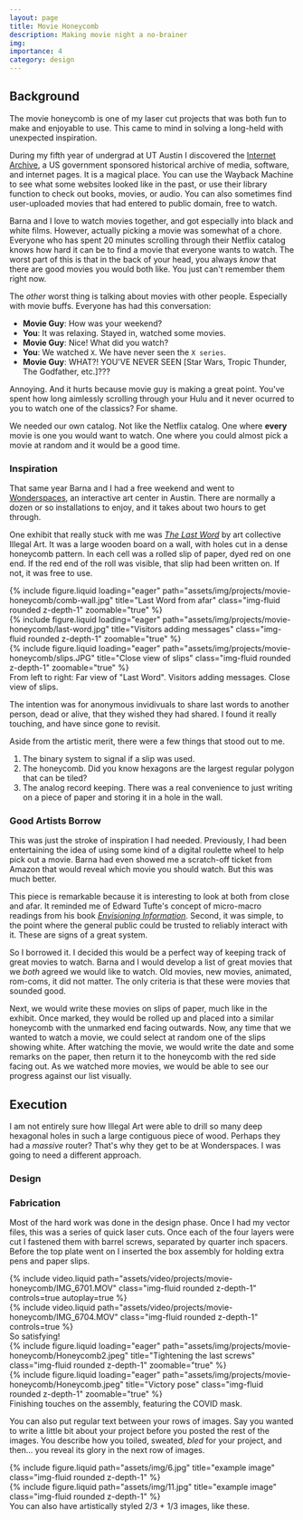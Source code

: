 ```yaml
---
layout: page
title: Movie Honeycomb
description: Making movie night a no-brainer
img:
importance: 4
category: design
---
```


## Background

The movie honeycomb is one of my laser cut projects that was both fun to make and enjoyable to use. This came to mind in solving a long-held with unexpected inspiration.

During my fifth year of undergrad at UT Austin I discovered the [Internet Archive](https://archive.org/), a US government sponsored historical archive of media, software, and internet pages. It is a magical place. You can use the Wayback Machine to see what some websites looked like in the past, or use their library function to check out books, movies, or audio. You can also sometimes find user-uploaded movies that had entered to public domain, free to watch.

Barna and I love to watch movies together, and got especially into black and white films. However, actually picking a movie was somewhat of a chore. Everyone who has spent 20 minutes scrolling through their Netflix catalog knows how hard it can be to find a movie that everyone wants to watch. The worst part of this is that in the back of your head, you always _know_ that there are good movies you would both like. You just can't remember them right now.

The _other_ worst thing is talking about movies with other people. Especially with movie buffs. Everyone has had this conversation:

- **Movie Guy**: How was your weekend?
- **You**: It was relaxing. Stayed in, watched some movies.
- **Movie Guy**: Nice! What did you watch?
- **You**: We watched `X`. We have never seen the `X series`.
- **Movie Guy**: WHAT?! YOU'VE NEVER SEEN [Star Wars, Tropic Thunder, The Godfather, etc.]???

Annoying. And it hurts because movie guy is making a great point. You've spent how long aimlessly scrolling through your Hulu and it never ocurred to you to watch one of the classics? For shame.

We needed our own catalog. Not like the Netflix catalog. One where **every** movie is one you would want to watch. One where you could almost pick a movie at random and it would be a good time.

### Inspiration

That same year Barna and I had a free weekend and went to [Wonderspaces](https://austin.wonderspaces.com/), an interactive art center in Austin. There are normally a dozen or so installations to enjoy, and it takes about two hours to get through.

One exhibit that really stuck with me was _[The Last Word](https://wonderspaces.net/the-last-word)_ by art collective Illegal Art. It was a large wooden board on a wall, with holes cut in a dense honeycomb pattern. In each cell was a rolled slip of paper, dyed red on one end. If the red end of the roll was visible, that slip had been written on. If not, it was free to use.

<div class="row">
    <div class="col-sm mt-3 mt-md-0">
        {% include figure.liquid loading="eager" path="assets/img/projects/movie-honeycomb/comb-wall.jpg" title="Last Word from afar" class="img-fluid rounded z-depth-1" zoomable="true" %}
    </div>
    <div class="col-sm mt-3 mt-md-0">
        {% include figure.liquid loading="eager" path="assets/img/projects/movie-honeycomb/last-word.jpg" title="Visitors adding messages" class="img-fluid rounded z-depth-1" zoomable="true" %}
    </div>
    <div class="col-sm mt-3 mt-md-0">
        {% include figure.liquid loading="eager" path="assets/img/projects/movie-honeycomb/slips.JPG" title="Close view of slips" class="img-fluid rounded z-depth-1" zoomable="true" %}
    </div>
</div>
<div class="caption">
    From left to right: Far view of "Last Word". Visitors adding messages. Close view of slips.
</div>

The intention was for anonymous invidivuals to share last words to another person, dead or alive, that they wished they had shared. I found it really touching, and have since gone to revisit.

Aside from the artistic merit, there were a few things that stood out to me.

1. The binary system to signal if a slip was used.
2. The honeycomb. Did you know hexagons are the largest regular polygon that can be tiled?
3. The analog record keeping. There was a real convenience to just writing on a piece of paper and storing it in a hole in the wall.

### Good Artists Borrow

This was just the stroke of inspiration I had needed. Previously, I had been entertaining the idea of using some kind of a digital roulette wheel to help pick out a movie. Barna had even showed me a scratch-off ticket from Amazon that would reveal which movie you should watch. But this was much better.

This piece is remarkable because it is interesting to look at both from close and afar. It reminded me of Edward Tufte's concept of micro-macro readings from his book [_Envisioning Information_](https://www.edwardtufte.com/tufte/books_ei). Second, it was simple, to the point where the general public could be trusted to reliably interact with it. These are signs of a great system.

So I borrowed it. I decided this would be a perfect way of keeping track of great movies to watch. Barna and I would develop a list of great movies that we _both_ agreed we would like to watch. Old movies, new movies, animated, rom-coms, it did not matter. The only criteria is that these were movies that sounded good.

Next, we would write these movies on slips of paper, much like in the exhibit. Once marked, they would be rolled up and placed into a similar honeycomb with the unmarked end facing outwards. Now, any time that we wanted to watch a movie, we could select at random one of the slips showing white. After watching the movie, we would write the date and some remarks on the paper, then return it to the honeycomb with the red side facing out. As we watched more movies, we would be able to see our progress against our list visually.

## Execution

I am not entirely sure how Illegal Art were able to drill so many deep hexagonal holes in such a large contiguous piece of wood. Perhaps they had a _massive_ router? That's why they get to be at Wonderspaces. I was going to need a different approach.

### Design

### Fabrication

Most of the hard work was done in the design phase. Once I had my vector files, this was a series of quick laser cuts. Once each of the four layers were cut I fastened them with barrel screws, separated by quarter inch spacers. Before the top plate went on I inserted the box assembly for holding extra pens and paper slips.

<div class="row mt-3">
    <div class="col-sm mt-3 mt-md-0">
        {% include video.liquid path="assets/video/projects/movie-honeycomb/IMG_6701.MOV" class="img-fluid rounded z-depth-1" controls=true autoplay=true %}
    </div>
    <div class="col-sm mt-3 mt-md-0">
        {% include video.liquid path="assets/video/projects/movie-honeycomb/IMG_6704.MOV" class="img-fluid rounded z-depth-1" controls=true %}
    </div>
</div>
<div class="caption">
    So satisfying! 
</div>

<div class="row">
    <div class="col-sm mt-3 mt-md-0">
        {% include figure.liquid loading="eager" path="assets/img/projects/movie-honeycomb/Honeycomb2.jpeg" title="Tightening the last screws" class="img-fluid rounded z-depth-1" zoomable="true" %}
    </div>
    <div class="col-sm mt-3 mt-md-0">
        {% include figure.liquid loading="eager" path="assets/img/projects/movie-honeycomb/Honeycomb.jpeg" title="Victory pose" class="img-fluid rounded z-depth-1" zoomable="true" %}
    </div>
</div>
<div class="caption">
    Finishing touches on the assembly, featuring the COVID mask.
</div>

You can also put regular text between your rows of images.
Say you wanted to write a little bit about your project before you posted the rest of the images.
You describe how you toiled, sweated, _bled_ for your project, and then... you reveal its glory in the next row of images.

<div class="row justify-content-sm-center">
    <div class="col-sm-8 mt-3 mt-md-0">
        {% include figure.liquid path="assets/img/6.jpg" title="example image" class="img-fluid rounded z-depth-1" %}
    </div>
    <div class="col-sm-4 mt-3 mt-md-0">
        {% include figure.liquid path="assets/img/11.jpg" title="example image" class="img-fluid rounded z-depth-1" %}
    </div>
</div>
<div class="caption">
    You can also have artistically styled 2/3 + 1/3 images, like these.
</div>
